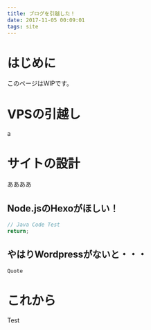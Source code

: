 ```yaml
---
title: ブログを引越した！
date: 2017-11-05 00:09:01
tags: site
---
```


# はじめに
このページはWIPです。

# VPSの引越し
a

# サイトの設計
ああああ

## Node.jsのHexoがほしい！
```Java
// Java Code Test
return;
```

## やはりWordpressがないと・・・
`Quote`

# これから
Test
